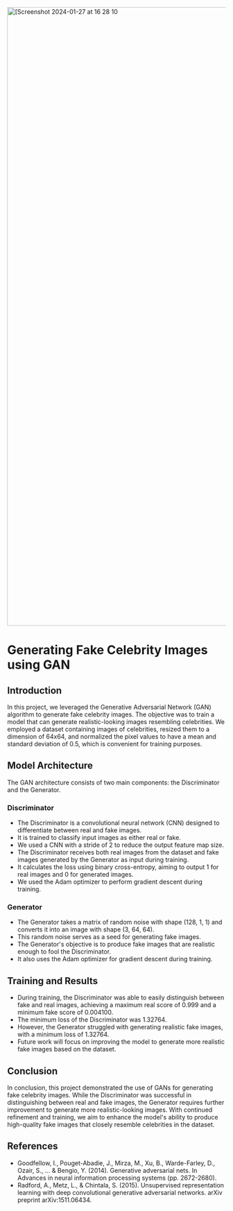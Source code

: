 
<img width="1427" alt="[Screenshot 2024-01-27 at 16 28 10" src="https://developers.google.com/machine-learning/gan/gan_structure](https://github.com/fatimaujunwa/Fake-Celebrity-Image-Generation/assets/113392997/cb27db88-0a19-46ec-94b0-f3705f39670e)">

# Generating Fake Celebrity Images using GAN

## Introduction
In this project, we leveraged the Generative Adversarial Network (GAN) algorithm to generate fake celebrity images. The objective was to train a model that can generate realistic-looking images resembling celebrities. We employed a dataset containing images of celebrities, resized them to a dimension of 64x64, and normalized the pixel values to have a mean and standard deviation of 0.5, which is convenient for training purposes.

## Model Architecture
The GAN architecture consists of two main components: the Discriminator and the Generator.

### Discriminator
- The Discriminator is a convolutional neural network (CNN) designed to differentiate between real and fake images.
- It is trained to classify input images as either real or fake.
- We used a CNN with a stride of 2 to reduce the output feature map size.
- The Discriminator receives both real images from the dataset and fake images generated by the Generator as input during training.
- It calculates the loss using binary cross-entropy, aiming to output 1 for real images and 0 for generated images.
- We used the Adam optimizer to perform gradient descent during training.

### Generator
- The Generator takes a matrix of random noise with shape (128, 1, 1) and converts it into an image with shape (3, 64, 64).
- This random noise serves as a seed for generating fake images.
- The Generator's objective is to produce fake images that are realistic enough to fool the Discriminator.
- It also uses the Adam optimizer for gradient descent during training.

## Training and Results
- During training, the Discriminator was able to easily distinguish between fake and real images, achieving a maximum real score of 0.999 and a minimum fake score of 0.004100.
- The minimum loss of the Discriminator was 1.32764.
- However, the Generator struggled with generating realistic fake images, with a minimum loss of 1.32764.
- Future work will focus on improving the model to generate more realistic fake images based on the dataset.

## Conclusion
In conclusion, this project demonstrated the use of GANs for generating fake celebrity images. While the Discriminator was successful in distinguishing between real and fake images, the Generator requires further improvement to generate more realistic-looking images. With continued refinement and training, we aim to enhance the model's ability to produce high-quality fake images that closely resemble celebrities in the dataset.

## References
- Goodfellow, I., Pouget-Abadie, J., Mirza, M., Xu, B., Warde-Farley, D., Ozair, S., ... & Bengio, Y. (2014). Generative adversarial nets. In Advances in neural information processing systems (pp. 2672-2680).
- Radford, A., Metz, L., & Chintala, S. (2015). Unsupervised representation learning with deep convolutional generative adversarial networks. arXiv preprint arXiv:1511.06434.
